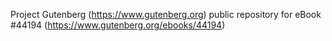 Project Gutenberg (https://www.gutenberg.org) public repository for eBook #44194 (https://www.gutenberg.org/ebooks/44194)
